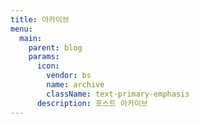 ```yaml
---
title: 아카이브
menu:
  main:
    parent: blog
    params:
      icon:
        vendor: bs
        name: archive
        className: text-primary-emphasis
      description: 포스트 아카이브
---
```

